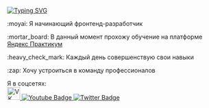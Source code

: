 <a href="https://git.io/typing-svg"><img src="https://readme-typing-svg.herokuapp.com?font=Comfortaa&duration=3000&pause=500&vCenter=true&width=435&lines=%D0%9F%D1%80%D0%B8%D0%B2%D0%B5%D1%82+%D0%B2%D1%81%D0%B5%D0%BC%2C+%D0%BC%D0%B5%D0%BD%D1%8F+%D0%B7%D0%BE%D0%B2%D1%83%D1%82+%D0%98%D0%B3%D0%BE%D1%80%D1%8C!" alt="Typing SVG" /></a>
<p>:moyai:  Я начинающий фронтенд-разработчик</p>  
<p>:mortar_board: В данный момент прохожу обучение на платформе <a href="https://practicum.yandex.ru/">Яндекс Практикум</a></p>  
<p>:heavy_check_mark: Каждый день совершенствую свои навыки </p>
<p>:zap: Хочу устроиться в команду профессионалов </p>  
Я в соцсетях:
<div id="badges">
  <a href="your-linkedin-URL">
    <img width = 30 height = 30 src="https://simpleicons.org/icons/vk.svg" coloк=#fff alt="VK"/>
  </a>
  <a href="your-youtube-URL">
    <img src="https://img.shields.io/badge/YouTube-red?style=for-the-badge&logo=youtube&logoColor=white" alt="Youtube Badge"/>
  </a>
  <a href="your-twitter-URL">
    <img src="https://img.shields.io/badge/Twitter-blue?style=for-the-badge&logo=twitter&logoColor=white" alt="Twitter Badge"/>
  </a>
</div>


